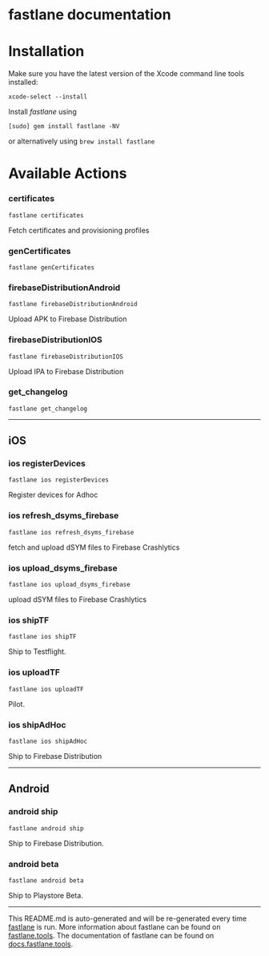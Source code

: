 fastlane documentation
================
# Installation

Make sure you have the latest version of the Xcode command line tools installed:

```
xcode-select --install
```

Install _fastlane_ using
```
[sudo] gem install fastlane -NV
```
or alternatively using `brew install fastlane`

# Available Actions
### certificates
```
fastlane certificates
```
Fetch certificates and provisioning profiles
### genCertificates
```
fastlane genCertificates
```

### firebaseDistributionAndroid
```
fastlane firebaseDistributionAndroid
```
Upload APK to Firebase Distribution
### firebaseDistributionIOS
```
fastlane firebaseDistributionIOS
```
Upload IPA to Firebase Distribution
### get_changelog
```
fastlane get_changelog
```


----

## iOS
### ios registerDevices
```
fastlane ios registerDevices
```
Register devices for Adhoc
### ios refresh_dsyms_firebase
```
fastlane ios refresh_dsyms_firebase
```
fetch and upload dSYM files to Firebase Crashlytics
### ios upload_dsyms_firebase
```
fastlane ios upload_dsyms_firebase
```
upload dSYM files to Firebase Crashlytics
### ios shipTF
```
fastlane ios shipTF
```
Ship to Testflight.
### ios uploadTF
```
fastlane ios uploadTF
```
Pilot.
### ios shipAdHoc
```
fastlane ios shipAdHoc
```
Ship to Firebase Distribution

----

## Android
### android ship
```
fastlane android ship
```
Ship to Firebase Distribution.
### android beta
```
fastlane android beta
```
Ship to Playstore Beta.

----

This README.md is auto-generated and will be re-generated every time [fastlane](https://fastlane.tools) is run.
More information about fastlane can be found on [fastlane.tools](https://fastlane.tools).
The documentation of fastlane can be found on [docs.fastlane.tools](https://docs.fastlane.tools).
